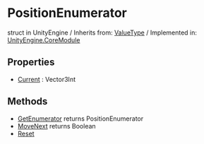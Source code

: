 # PositionEnumerator
struct in UnityEngine
 / Inherits from: <a href="https://docs.unity3d.com/6000.0/Documentation/ScriptReference/ValueType.html" target="_blank">ValueType</a> / Implemented in: <a href="https://docs.unity3d.com/6000.0/Documentation/ScriptReference/UnityEngine.CoreModule.html" target="_blank">UnityEngine.CoreModule</a>
## Properties
- <a href="https://docs.unity3d.com/6000.0/Documentation/ScriptReference/PositionEnumerator-Current.html" target="_blank">Current</a> : Vector3Int
## Methods
- <a href="https://docs.unity3d.com/6000.0/Documentation/ScriptReference/PositionEnumerator.GetEnumerator.html" target="_blank">GetEnumerator</a> returns PositionEnumerator
- <a href="https://docs.unity3d.com/6000.0/Documentation/ScriptReference/PositionEnumerator.MoveNext.html" target="_blank">MoveNext</a> returns Boolean
- <a href="https://docs.unity3d.com/6000.0/Documentation/ScriptReference/PositionEnumerator.Reset.html" target="_blank">Reset</a>
